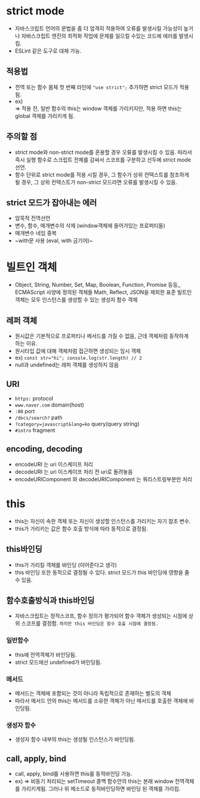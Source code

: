 # strict mode
- 자바스크립트 언어의 문법을 좀 더 엄격히 적용하여 오류를 발생시킬 가능성이 높거나 자바스크립트 엔진의 최적화 작업에 문제를 일으킬 수있는 코드에 에러를 발생시킴.
- ESLint 같은 도구로 대체 가능.

## 적용법
- 전역 또는 함수 몸체 첫 번째 라인에 ```"use strict";``` 추가하면 strict 모드가 적용됨.
- ex)   
    => 적용 전, 일반 함수의 this는 window 객체를 가리키지만, 적용 하면 this는 global 객체를 가리키게 됨.

## 주의할 점
- strict mode와 non-strict mode를 혼용할 경우 오류를 발생시킬 수 있음. 따라서 즉시 실행 함수로 스크립트 전체를 감싸서 스코프를 구분하고 선두에 strict mode 선언.
- 함수 단위로 strict mode를 적용 시킬 경우, 그 함수가 상위 컨텍스트를 참조하게 될 경우, 그 상위 컨텍스트가 non-strict 모드라면 오류를 발생시킬 수 있음.

## strict 모드가 잡아내는 에러
- 암묵적 전역선언
- 변수, 함수, 매개변수의 삭제 (window객체에 들어가있는 프로퍼티들)
- 매개변수 네임 중복
- ~with문 사용 (eval, with 금기어)~

# 빌트인 객체
- Object, String, Number, Set, Map, Boolean, Function, Promise 등등,, ECMAScript 사양에 정의된 객체들
  Math, Reflect, JSON을 제외한 표준 빌트인 객체는 모두 인스턴스를 생성할 수 있는 생성자 함수 객체

## 레퍼 객체
- 원시값은 기본적으로 프로퍼티나 메서드를 가질 수 없음, 근데 객체처럼 동작하게 하는 이유.
- 원시타입 값에 대해 객체처럼 접근하면 생성되는 임시 객체 
- ex) ```const str="hi"; console.log(str.length) // 2```
- null과 undefined는 레퍼 객체를 생성하지 않음

## URI
- ```https:``` protocol
- ```www.naver.com``` domain(host)
- ```:80``` port
- ```/docs/search?``` path
- ```?category=javascript&lang=ko``` query(query string)
- ```#intro``` fragment

## encoding, decoding
- encodeURI 는 uri 이스케이프 처리
- decodeURI 는 uri 이스케이프 처리 전 uri로 돌려놓음
- encodeURIComponent 와 decodeURIComponent 는 쿼리스트링부분만 처리

# this
- this는 자신이 속한 객체 또는 자신이 생성할 인스턴스를 가리키는 자기 참조 변수.
- this가 가리키는 값은 함수 호출 방식에 따라 동적으로 결정됨.

## this바인딩
- this가 가리킬 객체를 바인딩 (이어준다고 생각)
- this 바인딩 또한 동적으로 결정될 수 있다. strict 모드가 this 바인딩에 영향을 줄 수 있음.

## 함수호출방식과 this바인딩
- 자바스크립트는 정적스코프, 함수 정의가 평가되어 함수 객체가 생성되는 시점에 상위 스코프를 결정함. ```하지만 this 바인딩은 함수 호출 시점에 결정됨.```

### 일반함수
- this에 전역객체가 바인딩됨.
- strict 모드에선 undefined가 바인딩됨.

### 메서드
- 메서드는 객체에 포함되는 것이 아니라 독립적으로 존재하는 별도의 객체
- 따라서 메서드 안의 this는 메서드를 소유한 객체가 아닌 메서드를 호출한 객체에 바인딩됨.

### 생성자 함수
- 생성자 함수 내부의 this는 생성될 인스턴스가 바인딩됨.

## call, apply, bind
- call, apply, bind를 사용하면 this를 동적바인딩 가능.
- ex)
=> 비동기 처리되는 setTimeout 콜백 함수안의 this는 본래 window 전역객체를 가리키게됨. 그러나 위 메소드로 동적바인딩하면 바인딩 된 객체를 가리킴.







